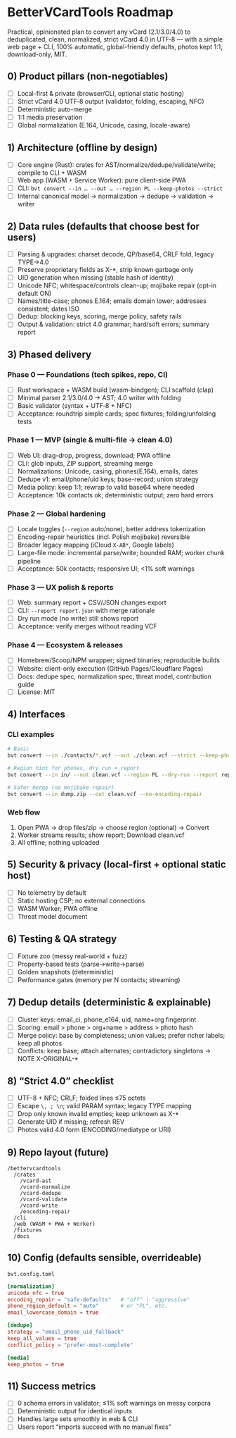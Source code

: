 # BetterVCardTools Roadmap

Practical, opinionated plan to convert any vCard (2.1/3.0/4.0) to deduplicated, clean, normalized, strict vCard 4.0 in UTF‑8 — with a simple web page + CLI, 100% automatic, global-friendly defaults, photos kept 1:1, download-only, MIT.

## 0) Product pillars (non-negotiables)

- [ ] Local-first & private (browser/CLI, optional static hosting)
- [ ] Strict vCard 4.0 UTF‑8 output (validator, folding, escaping, NFC)
- [ ] Deterministic auto-merge
- [ ] 1:1 media preservation
- [ ] Global normalization (E.164, Unicode, casing, locale-aware)

## 1) Architecture (offline by design)

- [ ] Core engine (Rust): crates for AST/normalize/dedupe/validate/write; compile to CLI + WASM
- [ ] Web app (WASM + Service Worker): pure client-side PWA
- [ ] CLI: `bvt convert --in … --out … --region PL --keep-photos --strict`
- [ ] Internal canonical model → normalization → dedupe → validation → writer

## 2) Data rules (defaults that choose best for users)

- [ ] Parsing & upgrades: charset decode, QP/base64, CRLF fold, legacy TYPE→4.0
- [ ] Preserve proprietary fields as X-*, strip known garbage only
- [ ] UID generation when missing (stable hash of identity)
- [ ] Unicode NFC; whitespace/controls clean-up; mojibake repair (opt-in default ON)
- [ ] Names/title-case; phones E.164; emails domain lower; addresses consistent; dates ISO
- [ ] Dedup: blocking keys, scoring, merge policy, safety rails
- [ ] Output & validation: strict 4.0 grammar; hard/soft errors; summary report

## 3) Phased delivery

### Phase 0 — Foundations (tech spikes, repo, CI)

- [ ] Rust workspace + WASM build (wasm-bindgen); CLI scaffold (clap)
- [ ] Minimal parser 2.1/3.0/4.0 → AST; 4.0 writer with folding
- [ ] Basic validator (syntax + UTF‑8 + NFC)
- [ ] Acceptance: roundtrip simple cards; spec fixtures; folding/unfolding tests

### Phase 1 — MVP (single & multi-file → clean 4.0)

- [ ] Web UI: drag-drop, progress, download; PWA offline
- [ ] CLI: glob inputs, ZIP support, streaming merge
- [ ] Normalizations: Unicode, casing, phones(E.164), emails, dates
- [ ] Dedupe v1: email/phone/uid keys; base-record; union strategy
- [ ] Media policy: keep 1:1; rewrap to valid base64 where needed
- [ ] Acceptance: 10k contacts ok; deterministic output; zero hard errors

### Phase 2 — Global hardening

- [ ] Locale toggles (`--region` auto/none), better address tokenization
- [ ] Encoding-repair heuristics (incl. Polish mojibake) reversible
- [ ] Broader legacy mapping (iCloud `X-AB*`, Google labels)
- [ ] Large-file mode: incremental parse/write; bounded RAM; worker chunk pipeline
- [ ] Acceptance: 50k contacts; responsive UI; <1% soft warnings

### Phase 3 — UX polish & reports

- [ ] Web: summary report + CSV/JSON changes export
- [ ] CLI: `--report report.json` with merge rationale
- [ ] Dry run mode (no write) still shows report
- [ ] Acceptance: verify merges without reading VCF

### Phase 4 — Ecosystem & releases

- [ ] Homebrew/Scoop/NPM wrapper; signed binaries; reproducible builds
- [ ] Website: client-only execution (GitHub Pages/Cloudflare Pages)
- [ ] Docs: dedupe spec, normalization spec, threat model, contribution guide
- [ ] License: MIT

## 4) Interfaces

### CLI examples

```bash
# Basic
bvt convert --in ./contacts/*.vcf --out ./clean.vcf --strict --keep-photos

# Region hint for phones, dry run + report
bvt convert --in in/ --out clean.vcf --region PL --dry-run --report report.json

# Safer merge (no mojibake repair)
bvt convert --in dump.zip --out clean.vcf --no-encoding-repair
```

### Web flow

1. Open PWA → drop files/zip → choose region (optional) → Convert
2. Worker streams results; show report; Download clean.vcf
3. All offline; nothing uploaded

## 5) Security & privacy (local-first + optional static host)

- [ ] No telemetry by default
- [ ] Static hosting CSP; no external connections
- [ ] WASM Worker; PWA offline
- [ ] Threat model document

## 6) Testing & QA strategy

- [ ] Fixture zoo (messy real-world + fuzz)
- [ ] Property-based tests (parse→write→parse)
- [ ] Golden snapshots (deterministic)
- [ ] Performance gates (memory per N contacts; streaming)

## 7) Dedup details (deterministic & explainable)

- [ ] Cluster keys: email_ci, phone_e164, uid, name+org fingerprint
- [ ] Scoring: email > phone > org+name > address > photo hash
- [ ] Merge policy: base by completeness; union values; prefer richer labels; keep all photos
- [ ] Conflicts: keep base; attach alternates; contradictory singletons → NOTE X-ORIGINAL-*

## 8) “Strict 4.0” checklist

- [ ] UTF-8 + NFC; CRLF; folded lines ≤75 octets
- [ ] Escape `\, ; \n`; valid PARAM syntax; legacy TYPE mapping
- [ ] Drop only known invalid empties; keep unknown as X-*
- [ ] Generate UID if missing; refresh REV
- [ ] Photos valid 4.0 form (ENCODING/mediatype or URI)

## 9) Repo layout (future)

```
/bettervcardtools
  /crates
    /vcard-ast
    /vcard-normalize
    /vcard-dedupe
    /vcard-validate
    /vcard-write
    /encoding-repair
  /cli
  /web (WASM + PWA + Worker)
  /fixtures
  /docs
```

## 10) Config (defaults sensible, overrideable)

`bvt.config.toml`

```toml
[normalization]
unicode_nfc = true
encoding_repair = "safe-defaults"   # "off" | "aggressive"
phone_region_default = "auto"       # or "PL", etc.
email_lowercase_domain = true

[dedupe]
strategy = "email_phone_uid_fallback"
keep_all_values = true
conflict_policy = "prefer-most-complete"

[media]
keep_photos = true
```

## 11) Success metrics

- [ ] 0 schema errors in validator; ≤1% soft warnings on messy corpora
- [ ] Deterministic output for identical inputs
- [ ] Handles large sets smoothly in web & CLI
- [ ] Users report “imports succeed with no manual fixes”
